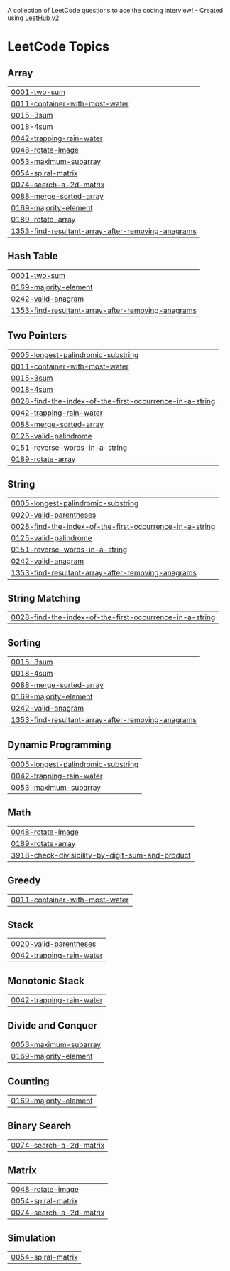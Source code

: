 A collection of LeetCode questions to ace the coding interview! - Created using [LeetHub v2](https://github.com/arunbhardwaj/LeetHub-2.0)
<!---LeetCode Topics Start-->
# LeetCode Topics
## Array
|  |
| ------- |
| [0001-two-sum](https://github.com/CPTtBarBosa/MYDSAJOURNEY/tree/master/0001-two-sum) |
| [0011-container-with-most-water](https://github.com/CPTtBarBosa/MYDSAJOURNEY/tree/master/0011-container-with-most-water) |
| [0015-3sum](https://github.com/CPTtBarBosa/MYDSAJOURNEY/tree/master/0015-3sum) |
| [0018-4sum](https://github.com/CPTtBarBosa/MYDSAJOURNEY/tree/master/0018-4sum) |
| [0042-trapping-rain-water](https://github.com/CPTtBarBosa/MYDSAJOURNEY/tree/master/0042-trapping-rain-water) |
| [0048-rotate-image](https://github.com/CPTtBarBosa/MYDSAJOURNEY/tree/master/0048-rotate-image) |
| [0053-maximum-subarray](https://github.com/CPTtBarBosa/MYDSAJOURNEY/tree/master/0053-maximum-subarray) |
| [0054-spiral-matrix](https://github.com/CPTtBarBosa/MYDSAJOURNEY/tree/master/0054-spiral-matrix) |
| [0074-search-a-2d-matrix](https://github.com/CPTtBarBosa/MYDSAJOURNEY/tree/master/0074-search-a-2d-matrix) |
| [0088-merge-sorted-array](https://github.com/CPTtBarBosa/MYDSAJOURNEY/tree/master/0088-merge-sorted-array) |
| [0169-majority-element](https://github.com/CPTtBarBosa/MYDSAJOURNEY/tree/master/0169-majority-element) |
| [0189-rotate-array](https://github.com/CPTtBarBosa/MYDSAJOURNEY/tree/master/0189-rotate-array) |
| [1353-find-resultant-array-after-removing-anagrams](https://github.com/CPTtBarBosa/MYDSAJOURNEY/tree/master/1353-find-resultant-array-after-removing-anagrams) |
## Hash Table
|  |
| ------- |
| [0001-two-sum](https://github.com/CPTtBarBosa/MYDSAJOURNEY/tree/master/0001-two-sum) |
| [0169-majority-element](https://github.com/CPTtBarBosa/MYDSAJOURNEY/tree/master/0169-majority-element) |
| [0242-valid-anagram](https://github.com/CPTtBarBosa/MYDSAJOURNEY/tree/master/0242-valid-anagram) |
| [1353-find-resultant-array-after-removing-anagrams](https://github.com/CPTtBarBosa/MYDSAJOURNEY/tree/master/1353-find-resultant-array-after-removing-anagrams) |
## Two Pointers
|  |
| ------- |
| [0005-longest-palindromic-substring](https://github.com/CPTtBarBosa/MYDSAJOURNEY/tree/master/0005-longest-palindromic-substring) |
| [0011-container-with-most-water](https://github.com/CPTtBarBosa/MYDSAJOURNEY/tree/master/0011-container-with-most-water) |
| [0015-3sum](https://github.com/CPTtBarBosa/MYDSAJOURNEY/tree/master/0015-3sum) |
| [0018-4sum](https://github.com/CPTtBarBosa/MYDSAJOURNEY/tree/master/0018-4sum) |
| [0028-find-the-index-of-the-first-occurrence-in-a-string](https://github.com/CPTtBarBosa/MYDSAJOURNEY/tree/master/0028-find-the-index-of-the-first-occurrence-in-a-string) |
| [0042-trapping-rain-water](https://github.com/CPTtBarBosa/MYDSAJOURNEY/tree/master/0042-trapping-rain-water) |
| [0088-merge-sorted-array](https://github.com/CPTtBarBosa/MYDSAJOURNEY/tree/master/0088-merge-sorted-array) |
| [0125-valid-palindrome](https://github.com/CPTtBarBosa/MYDSAJOURNEY/tree/master/0125-valid-palindrome) |
| [0151-reverse-words-in-a-string](https://github.com/CPTtBarBosa/MYDSAJOURNEY/tree/master/0151-reverse-words-in-a-string) |
| [0189-rotate-array](https://github.com/CPTtBarBosa/MYDSAJOURNEY/tree/master/0189-rotate-array) |
## String
|  |
| ------- |
| [0005-longest-palindromic-substring](https://github.com/CPTtBarBosa/MYDSAJOURNEY/tree/master/0005-longest-palindromic-substring) |
| [0020-valid-parentheses](https://github.com/CPTtBarBosa/MYDSAJOURNEY/tree/master/0020-valid-parentheses) |
| [0028-find-the-index-of-the-first-occurrence-in-a-string](https://github.com/CPTtBarBosa/MYDSAJOURNEY/tree/master/0028-find-the-index-of-the-first-occurrence-in-a-string) |
| [0125-valid-palindrome](https://github.com/CPTtBarBosa/MYDSAJOURNEY/tree/master/0125-valid-palindrome) |
| [0151-reverse-words-in-a-string](https://github.com/CPTtBarBosa/MYDSAJOURNEY/tree/master/0151-reverse-words-in-a-string) |
| [0242-valid-anagram](https://github.com/CPTtBarBosa/MYDSAJOURNEY/tree/master/0242-valid-anagram) |
| [1353-find-resultant-array-after-removing-anagrams](https://github.com/CPTtBarBosa/MYDSAJOURNEY/tree/master/1353-find-resultant-array-after-removing-anagrams) |
## String Matching
|  |
| ------- |
| [0028-find-the-index-of-the-first-occurrence-in-a-string](https://github.com/CPTtBarBosa/MYDSAJOURNEY/tree/master/0028-find-the-index-of-the-first-occurrence-in-a-string) |
## Sorting
|  |
| ------- |
| [0015-3sum](https://github.com/CPTtBarBosa/MYDSAJOURNEY/tree/master/0015-3sum) |
| [0018-4sum](https://github.com/CPTtBarBosa/MYDSAJOURNEY/tree/master/0018-4sum) |
| [0088-merge-sorted-array](https://github.com/CPTtBarBosa/MYDSAJOURNEY/tree/master/0088-merge-sorted-array) |
| [0169-majority-element](https://github.com/CPTtBarBosa/MYDSAJOURNEY/tree/master/0169-majority-element) |
| [0242-valid-anagram](https://github.com/CPTtBarBosa/MYDSAJOURNEY/tree/master/0242-valid-anagram) |
| [1353-find-resultant-array-after-removing-anagrams](https://github.com/CPTtBarBosa/MYDSAJOURNEY/tree/master/1353-find-resultant-array-after-removing-anagrams) |
## Dynamic Programming
|  |
| ------- |
| [0005-longest-palindromic-substring](https://github.com/CPTtBarBosa/MYDSAJOURNEY/tree/master/0005-longest-palindromic-substring) |
| [0042-trapping-rain-water](https://github.com/CPTtBarBosa/MYDSAJOURNEY/tree/master/0042-trapping-rain-water) |
| [0053-maximum-subarray](https://github.com/CPTtBarBosa/MYDSAJOURNEY/tree/master/0053-maximum-subarray) |
## Math
|  |
| ------- |
| [0048-rotate-image](https://github.com/CPTtBarBosa/MYDSAJOURNEY/tree/master/0048-rotate-image) |
| [0189-rotate-array](https://github.com/CPTtBarBosa/MYDSAJOURNEY/tree/master/0189-rotate-array) |
| [3918-check-divisibility-by-digit-sum-and-product](https://github.com/CPTtBarBosa/MYDSAJOURNEY/tree/master/3918-check-divisibility-by-digit-sum-and-product) |
## Greedy
|  |
| ------- |
| [0011-container-with-most-water](https://github.com/CPTtBarBosa/MYDSAJOURNEY/tree/master/0011-container-with-most-water) |
## Stack
|  |
| ------- |
| [0020-valid-parentheses](https://github.com/CPTtBarBosa/MYDSAJOURNEY/tree/master/0020-valid-parentheses) |
| [0042-trapping-rain-water](https://github.com/CPTtBarBosa/MYDSAJOURNEY/tree/master/0042-trapping-rain-water) |
## Monotonic Stack
|  |
| ------- |
| [0042-trapping-rain-water](https://github.com/CPTtBarBosa/MYDSAJOURNEY/tree/master/0042-trapping-rain-water) |
## Divide and Conquer
|  |
| ------- |
| [0053-maximum-subarray](https://github.com/CPTtBarBosa/MYDSAJOURNEY/tree/master/0053-maximum-subarray) |
| [0169-majority-element](https://github.com/CPTtBarBosa/MYDSAJOURNEY/tree/master/0169-majority-element) |
## Counting
|  |
| ------- |
| [0169-majority-element](https://github.com/CPTtBarBosa/MYDSAJOURNEY/tree/master/0169-majority-element) |
## Binary Search
|  |
| ------- |
| [0074-search-a-2d-matrix](https://github.com/CPTtBarBosa/MYDSAJOURNEY/tree/master/0074-search-a-2d-matrix) |
## Matrix
|  |
| ------- |
| [0048-rotate-image](https://github.com/CPTtBarBosa/MYDSAJOURNEY/tree/master/0048-rotate-image) |
| [0054-spiral-matrix](https://github.com/CPTtBarBosa/MYDSAJOURNEY/tree/master/0054-spiral-matrix) |
| [0074-search-a-2d-matrix](https://github.com/CPTtBarBosa/MYDSAJOURNEY/tree/master/0074-search-a-2d-matrix) |
## Simulation
|  |
| ------- |
| [0054-spiral-matrix](https://github.com/CPTtBarBosa/MYDSAJOURNEY/tree/master/0054-spiral-matrix) |
<!---LeetCode Topics End-->